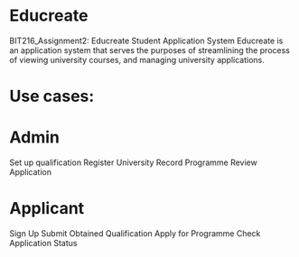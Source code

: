# Educreate
BIT216_Assignment2: Educreate Student Application System
Educreate is an application system that serves the purposes of streamlining the process of viewing university courses, and managing university applications. 
# Use cases:

# Admin
Set up qualification 
Register University 
Record Programme
Review Application

# Applicant
Sign Up 
Submit Obtained Qualification
Apply for Programme
Check Application Status
